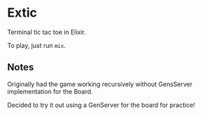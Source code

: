 # Extic

Terminal tic tac toe in Elixir.

To play, just run `mix`.

## Notes

Originally had the game working recursively without GensServer implementation for the Board.

Decided to try it out using a GenServer for the board for practice!
